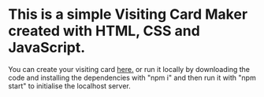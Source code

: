 # This is a simple Visiting Card Maker created with HTML, CSS and JavaScript.

You can create your visiting card [here.](https://visitingcarddesigner.netlify.app) or run it locally by downloading the code and installing the dependencies with "npm i" and then run it with "npm start" to initialise the localhost server.

